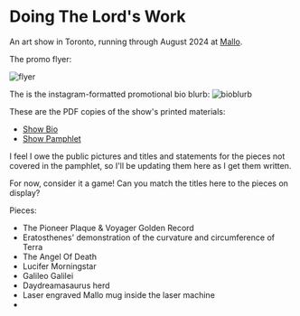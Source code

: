 # Doing The Lord's Work

An art show in Toronto, running through August 2024 at [Mallo](https://mallo.ca).

The promo flyer:

![flyer](/doingthelordswork/malloshowpartyflyer.jpg)


The is the instagram-formatted promotional bio blurb:
![bioblurb](/doingthelordswork/bioblurbmallo.jpg)


These are the PDF copies of the show's printed materials:
 - [Show Bio](/doingthelordswork/malloshowbio.pdf)
 - [Show Pamphlet](/doingthelordswork/malloshowpamphlet.pdf)

 I feel I owe the public pictures and titles and statements for the pieces not covered in the pamphlet, so I'll be updating them here as I get them written.

 For now, consider it a game! Can you match the titles here to the pieces on display?

 Pieces:
  - The Pioneer Plaque & Voyager Golden Record
  - Eratosthenes' demonstration of the curvature and circumference of Terra
  - The Angel Of Death
  - Lucifer Morningstar
  - Galileo Galilei
  - Daydreamasaurus herd
  - Laser engraved Mallo mug inside the laser machine
  - 
